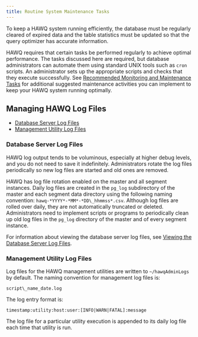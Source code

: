 ```yaml
---
title: Routine System Maintenance Tasks
---
```


To keep a HAWQ system running efficiently, the database must be regularly cleared of expired data and the table statistics must be updated so that the query optimizer has accurate information.

HAWQ requires that certain tasks be performed regularly to achieve optimal performance. The tasks discussed here are required, but database administrators can automate them using standard UNIX tools such as `cron` scripts. An administrator sets up the appropriate scripts and checks that they execute successfully. See [Recommended Monitoring and Maintenance Tasks](RecommendedMonitoringTasks.html) for additional suggested maintenance activities you can implement to keep your HAWQ system running optimally.

## Managing HAWQ Log Files <a name="topic9"></a>

-   [Database Server Log Files](#)
-   [Management Utility Log Files](#)

### Database Server Log Files <a name="topic10"></a>

HAWQ log output tends to be voluminous, especially at higher debug levels, and you do not need to save it indefinitely. Administrators rotate the log files periodically so new log files are started and old ones are removed.

HAWQ has log file rotation enabled on the master and all segment instances. Daily log files are created in the `pg_log` subdirectory of the master and each segment data directory using the following naming convention: `hawq-*YYYY*-*MM*-*DD\_hhmmss*.csv`. Although log files are rolled over daily, they are not automatically truncated or deleted. Administrators need to implement scripts or programs to periodically clean up old log files in the `pg_log` directory of the master and of every segment instance.

For information about viewing the database server log files, see [Viewing the Database Server Log Files](monitor.html).

### Management Utility Log Files <a name="topic11"></a>

Log files for the HAWQ management utilities are written to `~/hawqAdminLogs` by default. The naming convention for management log files is:

```
script\_name_date.log

```

The log entry format is:

```
timestamp:utility:host:user:[INFO|WARN|FATAL]:message

```

The log file for a particular utility execution is appended to its daily log file each time that utility is run.
